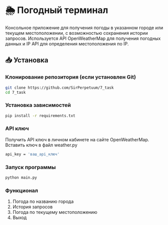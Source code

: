 # 🌦️ Погодный терминал

Консольное приложение для получения погоды в указанном городе или текущем местоположении, с возможностью сохранения истории запросов. Используется API OpenWeatherMap для получения погодных данных и IP API для определения местоположения по IP.

## 📥 Установка

### Клонирование репозитория (если установлен Git)
```bash
git clone https://github.com/SirPerpetuum/7_task
cd 7_task
```
### Установка зависимостей
```bash
pip install -r requirements.txt
```
### API ключ 
Получить API ключ в личном кабинете на сайте OpenWeatherMap. Вставить ключ в файл weather.py
```bash
api_key = 'ваш_api_ключ'
```
### Запуск программы
```bash
python main.py
```
### Функционал
1. Погода по названию города
2. История запросов
3. Погода по текущему местоположению
4. Выход
